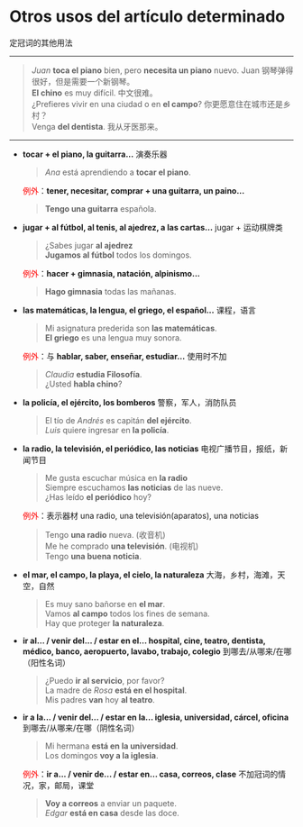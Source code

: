 # Otros usos del artículo determinado
定冠词的其他用法

-----

> *Juan* **toca el piano** bien, pero **necesita un piano** nuevo. Juan 钢琴弹得很好，但是需要一个新钢琴。<br>
> **El chino** es muy difícil. 中文很难。<br>
> ¿Prefieres vivir en una ciudad o en __el campo__? 你更愿意住在城市还是乡村？<br>
> Venga __del dentista__. 我从牙医那来。

-----

- **tocar + el piano, la guitarra...** 演奏乐器
  > *Ana* está aprendiendo a __tocar el piano__.

  <font color='red'>例外</font>：**tener, necesitar, comprar + una guitarra, un paino...**
  > **Tengo una guitarra** española.

* **jugar + al fútbol, al tenis, al ajedrez, a las cartas...** jugar + 运动棋牌类
  > ¿Sabes jugar __al ajedrez__ <br>
  > **Jugamos al fútbol** todos los domingos.

  <font color='red'>例外</font>：**hacer + gimnasia, natación, alpinismo...**
  > **Hago gimnasia** todas las mañanas.


- **las matemáticas, la lengua, el griego, el español...** 课程，语言
  > Mi asignatura prederida son **las matemáticas**. <br>
  > __El griego__ es una lengua muy sonora.

  <font color='red'>例外</font>：与 **hablar, saber, enseñar, estudiar...** 使用时不加
  > _Claudia_ __estudia Filosofía__. <br>
  > ¿Usted __habla chino__?


- **la policía, el ejército, los bomberos** 警察，军人，消防队员
  > El  tío de _Andrés_ es capitán __del ejército__. <br>
  > _Luis_ quiere ingresar en __la policía__.

- **la radio, la televisión, el periódico, las noticias** 电视广播节目，报纸，新闻节目
  > Me gusta escuchar música en __la radio__ <br>
  > Siempre escuchamos __las noticias__ de las nueve. <br>
  > ¿Has leído __el periódico__ hoy?

  <font color='red'>例外</font>：表示器材 una radio, una televisión(aparatos), una noticias
  > Tengo __una radio__ nueva. (收音机) <br>
  > Me he comprado __una televisión__. (电视机) <br>
  > Tengo **una buena noticia**.


- **el mar, el campo, la playa, el cielo, la naturaleza** 大海，乡村，海滩，天空，自然
  > Es muy sano bañorse en __el mar__. <br>
  > Vamos __al campo__ todos los fines de semana. <br>
  > Hay que proteger **la naturaleza**.

- **ir al... / venir del... / estar en el... hospital, cine, teatro, dentista, médico, banco, aeropuerto, lavabo, trabajo, colegio** 到哪去/从哪来/在哪（阳性名词）
  > ¿Puedo __ir al servicio__, por favor? <br>
  > La madre de _Rosa_ __está en el hospital__. <br>
  > Mis padres __van__ hoy __al teatro__.

- **ir a la... / venir del... / estar en la... iglesia, universidad, cárcel, oficina** 到哪去/从哪来/在哪（阴性名词）
  > Mi hermana **está en la universidad**. <br>
  > Los domingos **voy a la iglesia**.

  <font color='red'>例外</font>：**ir a... / venir de... / estar en... casa, correos, clase** 不加冠词的情况，家，邮局，课堂

  > __Voy a correos__ a enviar un paquete. <br>
  > _Edgar_ __está en casa__ desde las doce.
